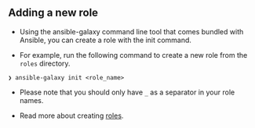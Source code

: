 ## Adding a new role

- Using the ansible-galaxy command line tool that comes bundled with Ansible, you can create a role with the init command.


- For example, run the following command to create a new role from the `roles` directory.

```console
❯ ansible-galaxy init <role_name> 
```

- Please note that you should only have `_` as a separator in your role names.

- Read more about creating [roles](https://galaxy.ansible.com/docs/contributing/creating_role.html).